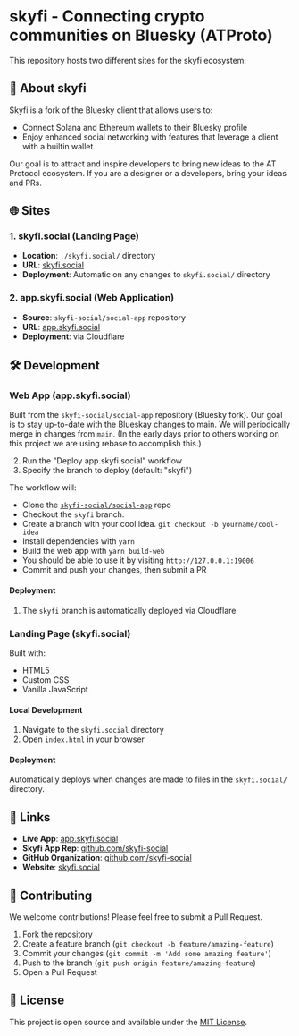# skyfi - Connecting crypto communities on Bluesky (ATProto)

This repository hosts two different sites for the skyfi ecosystem:

## 🚀 About skyfi

Skyfi is a fork of the Bluesky client that allows users to:
- Connect Solana and Ethereum wallets to their Bluesky profile
- Enjoy enhanced social networking with features that leverage a client with a builtin wallet.

Our goal is to attract and inspire developers to bring new ideas to the AT Protocol ecosystem. If you are a designer or a developers, bring your ideas and PRs.

## 🌐 Sites

### 1. skyfi.social (Landing Page)
- **Location**: `./skyfi.social/` directory
- **URL**: [skyfi.social](https://skyfi.social)
- **Deployment**: Automatic on any changes to `skyfi.social/` directory

### 2. app.skyfi.social (Web Application)
- **Source**: `skyfi-social/social-app` repository
- **URL**: [app.skyfi.social](https://app.skyfi.social)
- **Deployment**: via Cloudflare

## 🛠️ Development

### Web App (app.skyfi.social)
Built from the `skyfi-social/social-app` repository (Bluesky fork). Our goal is to stay up-to-date with the Blueskay changes to main. We will periodically merge in changes from `main`. (In the early days prior to others working on this project we are using rebase to accomplish this.)

2. Run the "Deploy app.skyfi.social" workflow
3. Specify the branch to deploy (default: "skyfi")

The workflow will:
- Clone the [`skyfi-social/social-app`](https://github.com/skyfi-social/social-app) repo
- Checkout the `skyfi` branch.
- Create a branch with your cool idea. `git checkout -b yourname/cool-idea`
- Install dependencies with `yarn`
- Build the web app with `yarn build-web`
- You should be able to use it by visiting `http://127.0.0.1:19006`
- Commit and push your changes, then submit a PR

#### Deployment
1. The `skyfi` branch is automatically deployed via Cloudflare

### Landing Page (skyfi.social)
Built with:
- HTML5
- Custom CSS
- Vanilla JavaScript

#### Local Development
1. Navigate to the `skyfi.social` directory
2. Open `index.html` in your browser

#### Deployment
Automatically deploys when changes are made to files in the `skyfi.social/` directory.

## 🔗 Links

- **Live App**: [app.skyfi.social](https://app.skyfi.social)
- **Skyfi App Rep**: [github.com/skyfi-social](https://github.com/skyfi-social/social-app)
- **GitHub Organization**: [github.com/skyfi-social](https://github.com/skyfi-social)
- **Website**: [skyfi.social](https://skyfi.social)

## 🤝 Contributing

We welcome contributions! Please feel free to submit a Pull Request.

1. Fork the repository
2. Create a feature branch (`git checkout -b feature/amazing-feature`)
3. Commit your changes (`git commit -m 'Add some amazing feature'`)
4. Push to the branch (`git push origin feature/amazing-feature`)
5. Open a Pull Request

## 📄 License

This project is open source and available under the [MIT License](LICENSE).
